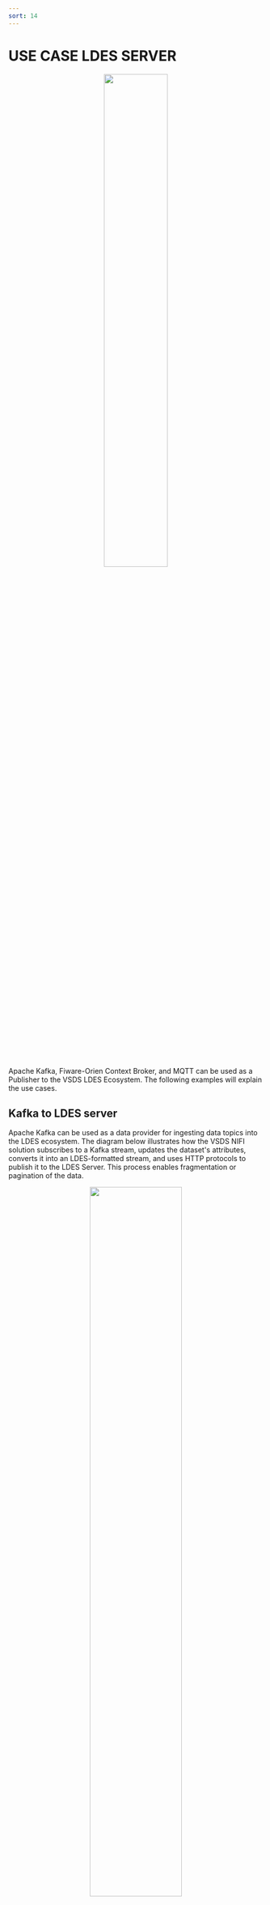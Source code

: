 ```yaml
---
sort: 14
---
```


# USE CASE LDES SERVER

<p align="center"><img src="/VSDS-Tech-Docs/images/onboarding.png"  width="50%" text-align="center"></p>

Apache Kafka, Fiware-Orien Context Broker, and MQTT can be used as a Publisher to the VSDS LDES Ecosystem. The following examples will explain the use cases.   

##  Kafka to LDES server



Apache Kafka can be used as a data provider for ingesting data topics into the LDES ecosystem. The diagram below illustrates how the VSDS NIFI solution subscribes to a Kafka stream, updates the dataset's attributes, converts it into an LDES-formatted stream, and uses HTTP protocols to publish it to the LDES Server. This process enables fragmentation or pagination of the data.


<p align="center"><img src="/VSDS-Tech-Docs/images/Kafka_onboarding.png"  width="60%" text-align="center"></p>

This [GitHub repository](https://github.com/Informatievlaanderen/VSDS-LDES-E2E-testing/tree/main/e2e-test/use-cases/grar/1.addresses-substring-fragmentation) demonstrates the configuration of transferring subscribed GRAR (Building units, addresses & parcels) Kafka data stream to the published substring fragmented LDES Stream using LDES Server. As we have no control over the GRAR system, the demo uses a [JSON Data Generator](https://github.com/Informatievlaanderen/VSDS-LDES-E2E-testing/blob/main/json-data-generator/README.md) which produces a continuous stream of addresses as an alternative to the GRAR system. Also, the Apache NIFI has standard Kafka Reader processors for subscribing to Kafka stream, please modify the [nifi-workflow.json](https://github.com/Informatievlaanderen/VSDS-LDES-E2E-testing/blob/main/e2e-test/use-cases/grar/1.addresses-substring-fragmentation/nifi-workflow.json) accordingly based on your environment. An example setup with Kafka can be as follow ([GRAR.json](https://github.com/Informatievlaanderen/VSDS-Tech-Docs/blob/main/files/GRAR.json)), please modify the credentials for the Kafka topic accordingly:

To try out the demo, you need to make sure the required ports for LDES Server and NIFI are free to be used. For the details, please refer to [docker-compose.yml](https://github.com/Informatievlaanderen/VSDS-LDES-E2E-testing/blob/main/e2e-test/use-cases/grar/1.addresses-substring-fragmentation/docker-compose.yml).

The steps are composed of the following steps:

1\. Docker run start all required docker images.

2\. Upload a pre-defined NiFi workflow.

3\. Start the NiFi workflow.

4\. Start the address ingestion. (Modify according to your Kafka setup)

Please follow [README.md](https://github.com/Informatievlaanderen/VSDS-LDES-E2E-testing/blob/main/e2e-test/use-cases/grar/1.addresses-substring-fragmentation/README.md) for step-by-step guide.

* * * * *




##  MQTT to LDES server


<p align="center"><img src="/VSDS-Tech-Docs/images/MQTT.png"  width="60%" text-align="center"></p>


## Fiware to LDES server

The FIWARE-Orion Context Broker (OCB) can be integrated as a data provider with the VSDS LDES (Linked Data Event Streams) Server. The OCB is an open-source software component developed by FIWARE that can manage real-time context information by receiving updates from IoT devices, sensors, and other sources and storing this information in a centralized location.

One example of this integration is demonstrated in the diagram below, which illustrates the use case of onboarding the Internet of Water (VMM) data. The details of this use case locate at [Orien Context Broker - IOW.](https://github.com/Informatievlaanderen/VSDS-LDES-E2E-testing/tree/main/use-cases/iow)   


<p align="center"><img src="/VSDS-Tech-Docs/images/orion_onboarding_iow.png"  width="70%" text-align="center"></p>

In this case, the OCB is integrated into the LDES ecosystem to publish context updates to an LDES stream. The VSDS NIFI solution is used to translate the context data into LDES events and publish them to the LDES stream via an update attributes processor, an OSLO converter processor, and an LdesConverter process NIFI pipeline.

![](file:///C:/Users/samue/AppData/Local/Temp/msohtmlclip1/01/clip_image002.png)

Once the context updates are published to the LDES Sever in LDES formatted stream, they can be processed and stored in the LDES Server as linked data. This makes the context information available for further analysis and uses in other systems. An example NIFI setup with Fiware-Orien Context Broker can be as follow, which locates at [workflow.json](https://github.com/Informatievlaanderen/VSDS-LDES-E2E-testing/blob/main/use-cases/iow/workflow.json).

Please follow [README.md](https://github.com/Informatievlaanderen/VSDS-LDES-E2E-testing/blob/main/use-cases/iow/README.md) for step-by-step guide.

